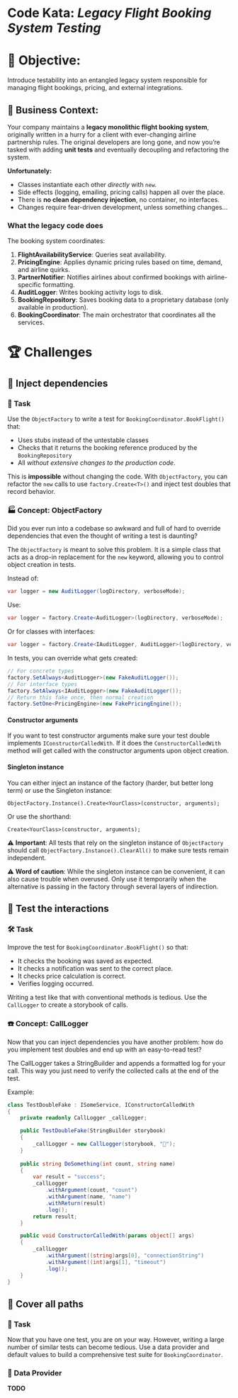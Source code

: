 
# Code Kata: *Legacy Flight Booking System Testing*

# 🎯 Objective:

Introduce testability into an entangled legacy system responsible for managing flight bookings, pricing, and external integrations.

## 💼 Business Context:

Your company maintains a **legacy monolithic flight booking system**, originally written in a hurry for a client with ever-changing airline partnership rules. The original developers are long gone, and now you’re tasked with adding **unit tests** and eventually decoupling and refactoring the system.

**Unfortunately:**

* Classes instantiate each other *directly* with `new`.
* Side effects (logging, emailing, pricing calls) happen all over the place.
* There is **no clean dependency injection**, no container, no interfaces.
* Changes require fear-driven development, unless something changes…

### What the legacy code does

The booking system coordinates:

1. **FlightAvailabilityService**: Queries seat availability.
2. **PricingEngine**: Applies dynamic pricing rules based on time, demand, and airline quirks.
3. **PartnerNotifier**: Notifies airlines about confirmed bookings with airline-specific formatting.
4. **AuditLogger**: Writes booking activity logs to disk.
5. **BookingRepository**: Saves booking data to a proprietary database (only available in production).
6. **BookingCoordinator**: The main orchestrator that coordinates all the services.

# 🏆 Challenges

## 🥉 Inject dependencies 

### 🔧 Task

Use the `ObjectFactory` to write a test for `BookingCoordinator.BookFlight()` that:
* Uses stubs instead of the untestable classes
* Checks that it returns the booking reference produced by the `BookingRepository`
* All *without extensive changes to the production code*.

This is **impossible** without changing the code. With `ObjectFactory`, you can refactor the `new` calls to use `factory.Create<T>()` and inject test doubles that record behavior.

### 🏭 Concept: ObjectFactory

Did you ever run into a codebase so awkward and full of hard to override dependencies that even the thought of writing a test is daunting?

The `ObjectFactory` is meant to solve this problem. It is a simple class that acts as a drop-in replacement for the `new` keyword, allowing you to control object creation in tests.

Instead of:
```csharp
var logger = new AuditLogger(logDirectory, verboseMode);
```

Use:
```csharp
var logger = factory.Create<AuditLogger>(logDirectory, verboseMode);
```

Or for classes with interfaces:
```csharp
var logger = factory.Create<IAuditLogger, AuditLogger>(logDirectory, verboseMode);
```

In tests, you can override what gets created:
```csharp
// For concrete types
factory.SetAlways<AuditLogger>(new FakeAuditLogger());     
// For interface types
factory.SetAlways<IAuditLogger>(new FakeAuditLogger());
// Return this fake once, then normal creation
factory.SetOne<PricingEngine>(new FakePricingEngine());    
```

#### Constructor arguments

If you want to test constructor arguments make sure your test double implements `IConstructorCalledWith`. If it does the `ConstructorCalledWith` method will get called with the constructor arguments upon object creation.

#### Singleton instance

You can either inject an instance of the factory (harder, but better long term) or use the Singleton instance:
```
ObjectFactory.Instance().Create<YourClass>(constructor, arguments);
```

Or use the shorthand:
```
Create<YourClass>(constructor, arguments);
```

⚠️ **Important**: All tests that rely on the singleton instance of `ObjectFactory` should call `ObjectFactory.Instance().ClearAll()` to make sure tests remain independent.

⚠️ **Word of caution**: While the singleton instance can be convenient, it can also cause trouble when overused. Only use it temporarily when the alternative is passing in the factory through several layers of indirection. 

## 🥈 Test the interactions

### 🛠️ Task

Improve the test for `BookingCoordinator.BookFlight()` so that:
* It checks the booking was saved as expected.
* It checks a notification was sent to the correct place.
* It checks price calculation is correct.
* Verifies logging occurred.

Writing a test like that with conventional methods is tedious. Use the `CallLogger` to create a storybook of calls.

### ☎️ Concept: CallLogger

Now that you can inject dependencies you have another problem: how do you implement test doubles and end up with an easy-to-read test?

The CallLogger takes a StringBuilder and appends a formatted log for your call. This way you just need to verify the collected calls at the end of the test.

Example:
```csharp
class TestDoubleFake : ISomeService, IConstructorCalledWith
{
    private readonly CallLogger _callLogger;

    public TestDoubleFake(StringBuilder storybook)
    {
        _callLogger = new CallLogger(storybook, "📝");
    }
    
    public string DoSomething(int count, string name)
    {
        var result = "success";
        _callLogger
            .withArgument(count, "count")
            .withArgument(name, "name")
            .withReturn(result)
            .log();
        return result;
    }

    public void ConstructorCalledWith(params object[] args)
    {
        _callLogger
            .withArgument((string)args[0], "connectionString")
            .withArgument((int)args[1], "timeout")
            .log();
    }
}
```

## 🥇 Cover all paths

### 🚜 Task

Now that you have one test, you are on your way. However, writing a large number of similar tests can become tedious. Use a data provider and default values to build a comprehensive test suite for `BookingCoordinator`.

### 📀 Data Provider

**TODO**